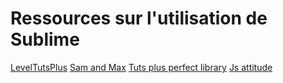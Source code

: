 # Ressources sur l'utilisation de Sublime 

[LevelTutsPlus](http://leveluptuts.com/tutorials/sublime-text-2-tutorials/4-how-change-and-add-color-schemes)
[Sam and Max](http://sametmax.com/10-astuces-pour-sublime-text-2/)
[Tuts plus perfect library](https://courses.tutsplus.com/courses/perfect-workflow-in-sublime-text-2)
[Js attitude](http://www.js-attitude.fr/2013/03/12/sublime-text-dev-web-config-trucs-astuces/#killer-feature%20#1:%20navigation%20ultra-rapide)
[]()
